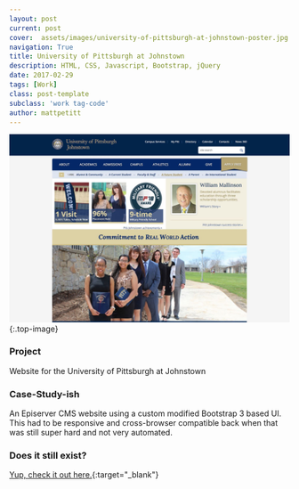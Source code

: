 ```yaml
---
layout: post
current: post
cover:  assets/images/university-of-pittsburgh-at-johnstown-poster.jpg
navigation: True
title: University of Pittsburgh at Johnstown
description: HTML, CSS, Javascript, Bootstrap, jQuery
date: 2017-02-29
tags: [Work]
class: post-template
subclass: 'work tag-code'
author: mattpetitt
---
```


[screenshot]: /assets/images/university-of-pittsburgh-at-johnstown.jpg "Screenshot"
![UPJ Screenshot][screenshot]{:.top-image}

### Project
Website for the University of Pittsburgh at Johnstown

### Case-Study-ish
An Episerver CMS website using a custom modified Bootstrap 3 based UI. This had to be responsive and cross-browser compatible back when that was still super hard and not very automated.

### Does it still exist?
[Yup, check it out here.](http://www.upj.pitt.edu/){:target="_blank"}

